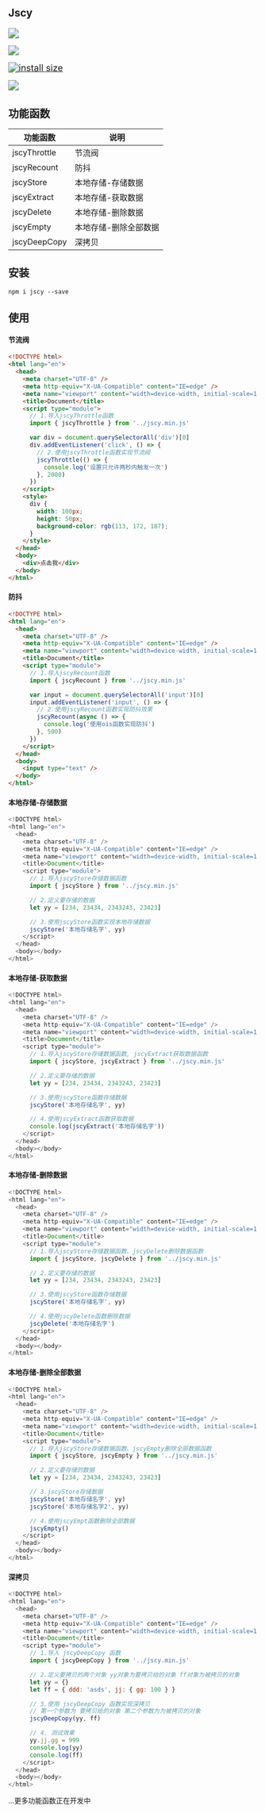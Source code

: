 ## Jscy

[<img src="https://img.shields.io/badge/npm-v1.0.0-important?color=rgb(255,255,255)" style="zoom:130%;" />](https://github.com/learnguos/jscy)

[<img src="https://data.jsdelivr.com/v1/package/npm/learnguos-toolkit/badge" style="zoom:130%;" />](https://www.jsdelivr.com/package/npm/jscy)

[<img src="https://packagephobia.com/badge?p=axios" alt="install size" style="zoom:130%;" />](https://packagephobia.com/result?p=axios)

[<img src="https://img.shields.io/badge/QQ%E4%BA%A4%E6%B5%81%E7%BE%A4-761530245-blue" style="zoom:130%;" />](https://imgtu.com/i/XuTQ5d)

## 功能函数

| 功能函数     | 说明                  |
| ------------ | --------------------- |
| jscyThrottle | 节流阀                |
| jscyRecount  | 防抖                  |
| jscyStore    | 本地存储-存储数据     |
| jscyExtract  | 本地存储-获取数据     |
| jscyDelete   | 本地存储-删除数据     |
| jscyEmpty    | 本地存储-删除全部数据 |
| jscyDeepCopy | 深拷贝                |

## 安装

```
npm i jscy --save
```

## 使用

#### 节流阀

```html
<!DOCTYPE html>
<html lang="en">
  <head>
    <meta charset="UTF-8" />
    <meta http-equiv="X-UA-Compatible" content="IE=edge" />
    <meta name="viewport" content="width=device-width, initial-scale=1.0" />
    <title>Document</title>
    <script type="module">
      // 1.导入jscyThrottle函数
      import { jscyThrottle } from '../jscy.min.js'

      var div = document.querySelectorAll('div')[0]
      div.addEventListener('click', () => {
        // 2.使用jscyThrottle函数实现节流阀
        jscyThrottle(() => {
          console.log('设置只允许两秒内触发一次')
        }, 2000)
      })
    </script>
    <style>
      div {
        width: 100px;
        height: 50px;
        background-color: rgb(113, 172, 187);
      }
    </style>
  </head>
  <body>
    <div>点击我</div>
  </body>
</html>
```

#### 防抖

```html
<!DOCTYPE html>
<html lang="en">
  <head>
    <meta charset="UTF-8" />
    <meta http-equiv="X-UA-Compatible" content="IE=edge" />
    <meta name="viewport" content="width=device-width, initial-scale=1.0" />
    <title>Document</title>
    <script type="module">
      // 1.导入jscyRecount函数
      import { jscyRecount } from '../jscy.min.js'

      var input = document.querySelectorAll('input')[0]
      input.addEventListener('input', () => {
        // 2.使用jscyRecount函数实现防抖效果
        jscyRecount(async () => {
          console.log('使用ois函数实现防抖')
        }, 500)
      })
    </script>
  </head>
  <body>
    <input type="text" />
  </body>
</html>
```


#### 本地存储-存储数据

```javascript
<!DOCTYPE html>
<html lang="en">
  <head>
    <meta charset="UTF-8" />
    <meta http-equiv="X-UA-Compatible" content="IE=edge" />
    <meta name="viewport" content="width=device-width, initial-scale=1.0" />
    <title>Document</title>
    <script type="module">
      // 1.导入jscyStore存储数据函数
      import { jscyStore } from '../jscy.min.js'

      // 2.定义要存储的数据
      let yy = [234, 23434, 2343243, 23423]

      // 3.使用jscyStore函数实现本地存储数据
      jscyStore('本地存储名字', yy)
    </script>
  </head>
  <body></body>
</html>
```

#### 本地存储-获取数据

```javascript
<!DOCTYPE html>
<html lang="en">
  <head>
    <meta charset="UTF-8" />
    <meta http-equiv="X-UA-Compatible" content="IE=edge" />
    <meta name="viewport" content="width=device-width, initial-scale=1.0" />
    <title>Document</title>
    <script type="module">
      // 1.导入jscyStore存储数据函数, jscyExtract获取数据函数
      import { jscyStore, jscyExtract } from '../jscy.min.js'

      // 2.定义要存储的数据
      let yy = [234, 23434, 2343243, 23423]

      // 3.使用jscyStore函数存储数据
      jscyStore('本地存储名字', yy)

      // 4.使用jscyExtract函数获取数据
      console.log(jscyExtract('本地存储名字'))
    </script>
  </head>
  <body></body>
</html>
```

#### 本地存储-删除数据

```javascript
<!DOCTYPE html>
<html lang="en">
  <head>
    <meta charset="UTF-8" />
    <meta http-equiv="X-UA-Compatible" content="IE=edge" />
    <meta name="viewport" content="width=device-width, initial-scale=1.0" />
    <title>Document</title>
    <script type="module">
      // 1.导入jscyStore存储数据函数、jscyDelete删除数据函数
      import { jscyStore, jscyDelete } from '../jscy.min.js'

      // 2.定义要存储的数据
      let yy = [234, 23434, 2343243, 23423]

      // 3.使用jscyStore函数存储数据
      jscyStore('本地存储名字', yy)

      // 4.使用jscyDelete函数删除数据
      jscyDelete('本地存储名字')
    </script>
  </head>
  <body></body>
</html>
```

#### 本地存储-删除全部数据

```javascript
<!DOCTYPE html>
<html lang="en">
  <head>
    <meta charset="UTF-8" />
    <meta http-equiv="X-UA-Compatible" content="IE=edge" />
    <meta name="viewport" content="width=device-width, initial-scale=1.0" />
    <title>Document</title>
    <script type="module">
      // 1.导入jscyStore存储数据函数、jscyEmpty删除全部数据函数
      import { jscyStore, jscyEmpty } from '../jscy.min.js'

      // 2.定义要存储的数据
      let yy = [234, 23434, 2343243, 23423]

      // 3.jscyStore存储数据
      jscyStore('本地存储名字', yy)
      jscyStore('本地存储名字2', yy)

      // 4.使用jscyEmpt函数删除全部数据
      jscyEmpty()
    </script>
  </head>
  <body></body>
</html>
```

#### 深拷贝

```javascript
<!DOCTYPE html>
<html lang="en">
  <head>
    <meta charset="UTF-8" />
    <meta http-equiv="X-UA-Compatible" content="IE=edge" />
    <meta name="viewport" content="width=device-width, initial-scale=1.0" />
    <title>Document</title>
    <script type="module">
      // 1.导入 jscyDeepCopy 函数
      import { jscyDeepCopy } from '../jscy.min.js'

      // 2.定义要拷贝的两个对象 yy对象为要拷贝给的对象 ff对象为被拷贝的对象
      let yy = {}
      let ff = { ddd: 'asds', jj: { gg: 100 } }

      // 3.使用 jscyDeepCopy 函数实现深拷贝
      // 第一个参数为 要拷贝给的对象 第二个参数为为被拷贝的对象
      jscyDeepCopy(yy, ff)

      // 4. 测试效果
      yy.jj.gg = 999
      console.log(yy)
      console.log(ff)
    </script>
  </head>
  <body></body>
</html>
```

...更多功能函数正在开发中



